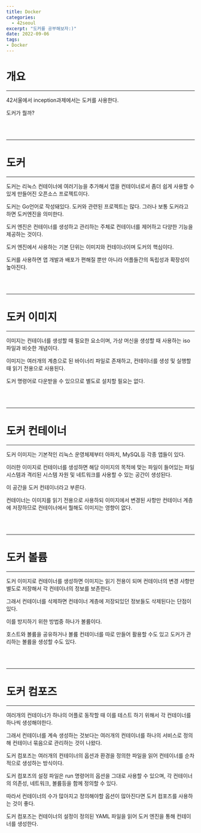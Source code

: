 ```yaml
---
title: Docker
categories:
  - 42seoul
excerpt: "도커를 공부해보자:)"
date: 2022-09-06
tags:
- Docker
---
```




# 개요

---

42서울에서 inception과제에서는 도커를 사용한다.

도커가 뭘까?


<br />
<br />

---

# 도커

---

도커는 리눅스 컨테이너에 여러기능을 추가해서 앱을 컨테이너로서 좀더 쉽게 사용할 수 있게 만들어진 오픈소스 프로젝트이다.

도커는 Go언어로 작성돼있다. 도커와 관련된 프로젝트는 많다. 그러나 보통 도커라고 하면 도커엔진을 의미한다.

도커 엔진은 컨테이너를 생성하고 관리하는 주체로 컨테이너를 제어하고 다양한 기능을 제공하는 것이다.

도커 엔진에서 사용하는 기본 단위는 이미지와 컨테이너이며 도커의 핵심이다.

도커를 사용하면 앱 개발과 배포가 편해질 뿐만 아니라 어플들간의 독립성과 확장성이 높아진다.

<br />
<br />

---

# 도커 이미지

---

이미지는 컨테이너를 생성할 때 필요한 요소이며, 가상 머신을 생성할 때 사용하는 iso 파일과 비슷한 개념이다.

이미지는 여러개의 계층으로 된 바이너리 파일로 존재하고, 컨테이너를 생성 및 실행할 때 읽기 전용으로 사용된다.

도커 명령어로 다운받을 수 있으므로 별도로 설치할 필요는 없다.



<br />
<br />

---

# 도커 컨테이너

---

도커 이미지는 기본적인 리눅스 운영체제부터 아파치, MySQL등 각종 앱들이 있다.

이러한 이미지로 컨테이너를 생성하면 해당 이미지의 목적에 맞는 파일이 들어있는 파일시스템과 격리된 시스템 자원 및 네트워크를 사용할 수 있는 공간이 생성된다.

이 공간을 도커 컨테이너라고 부른다.

컨테이너는 이미지를 읽기 전용으로 사용하되 이미지에서 변경된 사항만 컨테이너 계층에 저장하므로 컨테이너에서 뭘해도 이미지는 영향이 없다.

<br />
<br />

---

# 도커 볼륨

---

도커 이미지로 컨테이너를 생성하면 이미지는 읽기 전용이 되며 컨테이너의 변경 사항만 별도로 저장해서 각 컨테이너의 정보를 보존한다.

그래서 컨테이너를 삭제하면 컨테이너 계층에 저장되있던 정보들도 삭제된다는 단점이 있다.

이를 방지하기 위한 방법중 하나가 볼륨이다.

호스트와 볼륨을 공유하거나 볼륨 컨테이너를 따로 만들어 활용할 수도 있고 도커가 관리하는 볼륨을 생성할 수도 있다.

<br />
<br />

---

# 도커 컴포즈

---

여러개의 컨테이너가 하나의 어플로 동작할 때 이를 테스트 하기 위해서 각 컨테이너를 하나씩 생성해야한다.

그래서 컨테이너를 계속 생성하는 것보다는 여러개의 컨테이너를 하나의 서비스로 정의해 컨테이너 묶음으로 관리하는 것이 나왔다.

도커 컴포즈는 여러개의 컨테이너의 옵션과 환경을 정의한 파일을 읽어 컨테이너를 순차적으로 생성하는 방식이다.

도커 컴포즈의 설정 파일은 run 명령어의 옵션을 그대로 사용할 수 있으며, 각 컨테이너의 의존성, 네트워크, 볼륨등을 함께 정의할 수 있다.

따라서 컨테이너의 수가 많아지고 정의해야할 옵션이 많아진다면 도커 컴포즈를 사용하는 것이 좋다.

도커 컴포즈는 컨테이너의 설정이 정의된 YAML 파일을 읽어 도커 엔진을 통해 컨테이너를 생성한다.

